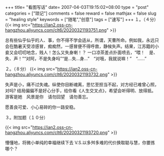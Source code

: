 +++
title= "看图写话"
date= 2007-04-03T19:15:02+08:00
type = "post"
categories = ["琐记"]
comments = false
reward = false
mathjax = false
slug = "healing style"
keywords = ["随笔","创意"]
tags = ["速写"]
+++
１。（４分）
{{< img src="https://ian2.oss-cn-hangzhou.aliyuncs.com/clt6/20200321193751.png" >}}

总有些仙乎仙乎的人、事，你不得不学会适从，所谓，天曹所命。例如我，永远只会在酷暑天受凉感冒，痴痴然，一感冒便不得呼救，静候失声。结果，江苏籍的小妾又会叨叨地念，贱人！怎么又失身喇！？ 一口凉茶差点扑面喷去，“喂！　是、失、声！”“对阿，不是失身吗”“是…失…身…”　“对哦，我就说嘛！”　“……”
<!--more-->
２。（８分）
{{< img src="https://ian2.oss-cn-hangzhou.aliyuncs.com/clt6/20200321193732.png" >}}

失声是小，痛不过失魂。纵使你目断魂离，思忆至担当不起，对方经已难曾心照，对吗? 结局偏偏不是好心分手，给你看《人生交叉点》，希望会听得明、放得抵。游客是她　风景是你　请勿回望　请勿善忘。

愿善良可爱、小心易碎的你一路安稳。

３。附加题（１０分）

{{< img src="https://ian2.oss-cn-hangzhou.aliyuncs.com/clt6/20200321193720.png" >}}

懵懂地，将微小单纯的幸福继续下去 V.S.以多舛多难的代价换取聪与慧，你要拣哪个？